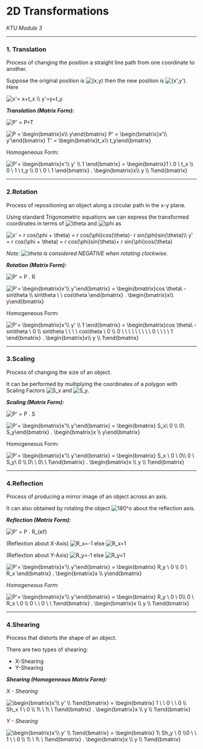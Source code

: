 # 2D Transformations
_KTU Module 3_

---
### 1.  Translation
Process of changing the position a straight line path from one coordinate to another.

Suppose the original position is <img src="https://i.upmath.me/svg/(x%2Cy)" alt="(x,y)" /> then the new position is
<img src="https://i.upmath.me/svg/(x'%2Cy')" alt="(x',y')" />.
Here  

<img src="https://i.upmath.me/svg/x'%3D%20x%2Bt_x%20%5C%5C%20%0Ay'%3Dy%2Bt_y%20" alt="x'= x+t_x \\ 
y'=y+t_y " />

_**Translation (Matrix Form):**_ 

<img src="https://i.upmath.me/svg/P'%20%3D%20P%2BT" alt="P' = P+T" /> 

<img src="https://i.upmath.me/svg/%0AP%20%3D%20%5Cbegin%7Bbmatrix%7Dx%5C%5C%20y%5Cend%7Bbmatrix%7D%0AP'%20%3D%20%5Cbegin%7Bbmatrix%7Dx'%5C%5C%20y'%5Cend%7Bbmatrix%7D%20%0AT'%20%3D%20%5Cbegin%7Bbmatrix%7Dt_x%5C%5C%20t_y%5Cend%7Bbmatrix%7D%0A" alt="
P = \begin{bmatrix}x\\ y\end{bmatrix}
P' = \begin{bmatrix}x'\\ y'\end{bmatrix} 
T' = \begin{bmatrix}t_x\\ t_y\end{bmatrix}
" />

Homogeneous Form:

<img src="https://i.upmath.me/svg/%0AP'%3D%20%5Cbegin%7Bbmatrix%7Dx'%5C%5C%20y'%20%5C%5C%201%20%5Cend%7Bbmatrix%7D%20%3D%20%0A%5Cbegin%7Bbmatrix%7D1%20%5C%200%20%5C%20t_x%20%5C%5C%200%20%5C%201%20%5C%20t_y%20%5C%5C%200%20%20%5C%200%20%20%5C%20%201%20%5Cend%7Bbmatrix%7D%0A.%20%5Cbegin%7Bbmatrix%7Dx%5C%5C%20y%20%5C%5C%201%5Cend%7Bbmatrix%7D%20%0A" alt="
P'= \begin{bmatrix}x'\\ y' \\ 1 \end{bmatrix} = 
\begin{bmatrix}1 \ 0 \ t_x \\ 0 \ 1 \ t_y \\ 0  \ 0  \  1 \end{bmatrix}
. \begin{bmatrix}x\\ y \\ 1\end{bmatrix} 
" /> 

---
### 2.Rotation
Process of repositioning an object along a circular path in the x-y plane.

Using standard Trigonometric equations we can express the transformed coordinates in terms of <img src="https://i.upmath.me/svg/%5Ctheta" alt="\theta" /> and <img src="https://i.upmath.me/svg/%5Cphi" alt="\phi" /> as

<img src="https://i.upmath.me/svg/x'%20%3D%20r%20cos(%5Cphi%20%2B%20%5Ctheta)%20%3D%20r%20cos(%5Cphi)cos(%5Ctheta)-%20r%20sin(%5Cphi)sin(%5Ctheta)%5C%5C%0Ay'%20%3D%20r%20cos(%5Cphi%20%2B%20%5Ctheta)%20%3D%20r%20cos(%5Cphi)sin(%5Ctheta)%2B%20r%20sin(%5Cphi)cos(%5Ctheta)%20" alt="x' = r cos(\phi + \theta) = r cos(\phi)cos(\theta)- r sin(\phi)sin(\theta)\\
y' = r cos(\phi + \theta) = r cos(\phi)sin(\theta)+ r sin(\phi)cos(\theta) " />

_Note: <img src="https://i.upmath.me/svg/%5Ctheta" alt="\theta" /> is considered NEGATIVE when rotating clockwise._

_**Rotation (Matrix Form):**_ 

<img src="https://i.upmath.me/svg/%20P'%20%3D%20P%20.%20R%20" alt=" P' = P . R " />

<img src="https://i.upmath.me/svg/%0AP'%3D%20%5Cbegin%7Bbmatrix%7Dx'%5C%5C%20y'%5Cend%7Bbmatrix%7D%20%3D%20%0A%5Cbegin%7Bbmatrix%7Dcos%20%5Ctheta%5C%20-sin%5Ctheta%20%5C%5C%20sin%5Ctheta%20%5C%20%5C%20cos%5Ctheta%20%5Cend%7Bbmatrix%7D%0A.%20%5Cbegin%7Bbmatrix%7Dx%5C%5C%20y%5Cend%7Bbmatrix%7D%20%0A" alt="
P'= \begin{bmatrix}x'\\ y'\end{bmatrix} = 
\begin{bmatrix}cos \theta\ -sin\theta \\ sin\theta \ \ cos\theta \end{bmatrix}
. \begin{bmatrix}x\\ y\end{bmatrix} 
" /> 

Homogeneous Form:

<img src="https://i.upmath.me/svg/%0AP'%3D%20%5Cbegin%7Bbmatrix%7Dx'%5C%5C%20y'%20%5C%5C%201%20%5Cend%7Bbmatrix%7D%20%3D%20%0A%5Cbegin%7Bbmatrix%7Dcos%20%5Ctheta%5C%20-sin%5Ctheta%20%5C%200%20%5C%5C%20sin%5Ctheta%20%5C%20%5C%20%5C%20%5C%20cos%5Ctheta%20%0A%5C%200%20%5C%5C%200%20%5C%20%5C%20%5C%20%5C%20%5C%20%5C%20%5C%20%5C%20%5C%200%20%20%5C%20%5C%20%5C%20%5C%201%20%5Cend%7Bbmatrix%7D%0A.%20%5Cbegin%7Bbmatrix%7Dx%5C%5C%20y%20%5C%5C%201%5Cend%7Bbmatrix%7D%20%0A" alt="
P'= \begin{bmatrix}x'\\ y' \\ 1 \end{bmatrix} = 
\begin{bmatrix}cos \theta\ -sin\theta \ 0 \\ sin\theta \ \ \ \ cos\theta 
\ 0 \\ 0 \ \ \ \ \ \ \ \ \ 0  \ \ \ \ 1 \end{bmatrix}
. \begin{bmatrix}x\\ y \\ 1\end{bmatrix} 
" /> 

---

### 3.Scaling

Process of changing the size of an object.

It can be performed by multiplying the coordinates of a polygon with Scaling Factors <img src="https://i.upmath.me/svg/S_x" alt="S_x" /> and <img src="https://i.upmath.me/svg/S_y" alt="S_y" />.

_**Scaling (Matrix Form):**_ 

<img src="https://i.upmath.me/svg/%20P'%20%3D%20P%20.%20S%20" alt=" P' = P . S " />

<img src="https://i.upmath.me/svg/%0AP'%3D%20%5Cbegin%7Bbmatrix%7Dx'%5C%5C%20y'%5Cend%7Bbmatrix%7D%20%0A%3D%20%5Cbegin%7Bbmatrix%7D%20S_x%5C%200%20%5C%5C%200%5C%20S_y%5Cend%7Bbmatrix%7D%0A.%20%5Cbegin%7Bbmatrix%7Dx%20%5C%5C%20y%5Cend%7Bbmatrix%7D%20%0A" alt="
P'= \begin{bmatrix}x'\\ y'\end{bmatrix} 
= \begin{bmatrix} S_x\ 0 \\ 0\ S_y\end{bmatrix}
. \begin{bmatrix}x \\ y\end{bmatrix} 
" /> 

Homogeneous Form:

<img src="https://i.upmath.me/svg/%0AP'%3D%20%5Cbegin%7Bbmatrix%7Dx'%5C%5C%20y'%5Cend%7Bbmatrix%7D%0A%3D%20%5Cbegin%7Bbmatrix%7D%20S_x%20%5C%200%20%5C%200%5C%5C%200%20%5C%20S_y%5C%200%20%5C%5C%200%5C%20%5C%200%5C%20%5C%201%5Cend%7Bbmatrix%7D%0A.%20%5Cbegin%7Bbmatrix%7Dx%20%5C%5C%20y%20%5C%5C%201%5Cend%7Bbmatrix%7D%0A" alt="
P'= \begin{bmatrix}x'\\ y'\end{bmatrix}
= \begin{bmatrix} S_x \ 0 \ 0\\ 0 \ S_y\ 0 \\ 0\ \ 0\ \ 1\end{bmatrix}
. \begin{bmatrix}x \\ y \\ 1\end{bmatrix}
" /> 


---

### 4.Reflection

Process of producing a mirror image of an object across an axis.

It can also obtained by rotating the object <img src="https://i.upmath.me/svg/180%5Eo" alt="180^o" /> about the reflection axis.


_**Reflection (Matrix Form):**_ 

<img src="https://i.upmath.me/svg/%20P'%20%3D%20P%20.%20R_%7Bef%7D%20" alt=" P' = P . R_{ef} " />

(Reflextion about X-Axis) <img src="https://i.upmath.me/svg/R_x%3D-1" alt="R_x=-1" /> else <img src="https://i.upmath.me/svg/R_x%3D1" alt="R_x=1" />

(Reflextion about Y-Axis) <img src="https://i.upmath.me/svg/R_y%3D-1" alt="R_y=-1" /> else <img src="https://i.upmath.me/svg/R_y%3D1" alt="R_y=1" />


<img src="https://i.upmath.me/svg/%0AP'%3D%20%5Cbegin%7Bbmatrix%7Dx'%5C%5C%20y'%5Cend%7Bbmatrix%7D%0A%3D%20%5Cbegin%7Bbmatrix%7D%20R_y%20%5C%200%20%5C%5C%200%20%5C%20R_x%20%5Cend%7Bbmatrix%7D%0A.%20%5Cbegin%7Bbmatrix%7Dx%20%5C%5C%20y%5Cend%7Bbmatrix%7D%0A" alt="
P'= \begin{bmatrix}x'\\ y'\end{bmatrix}
= \begin{bmatrix} R_y \ 0 \\ 0 \ R_x \end{bmatrix}
. \begin{bmatrix}x \\ y\end{bmatrix}
" /> 

_Homogeneous Form:_

<img src="https://i.upmath.me/svg/%0AP'%3D%20%5Cbegin%7Bbmatrix%7Dx'%5C%5C%20y'%5Cend%7Bbmatrix%7D%0A%3D%20%5Cbegin%7Bbmatrix%7D%20R_y%20%5C%200%20%5C%200%5C%5C%200%20%5C%20R_x%20%5C%200%20%5C%5C%200%20%5C%20%5C%200%20%5C%20%5C%201%5Cend%7Bbmatrix%7D%0A.%20%5Cbegin%7Bbmatrix%7Dx%20%5C%5C%20y%20%5C%5C%201%5Cend%7Bbmatrix%7D%0A" alt="
P'= \begin{bmatrix}x'\\ y'\end{bmatrix}
= \begin{bmatrix} R_y \ 0 \ 0\\ 0 \ R_x \ 0 \\ 0 \ \ 0 \ \ 1\end{bmatrix}
. \begin{bmatrix}x \\ y \\ 1\end{bmatrix}
" /> 


---

### 4.Shearing

Process that distorts the shape of an object.

There are two types of shearing:
 - X-Shearing
 - Y-Shearing



_**Shearing (Homogeneous Matrix Form):**_ 

_X - Shearing_

<img src="https://i.upmath.me/svg/%0A%5Cbegin%7Bbmatrix%7Dx'%5C%5C%20y'%20%5C%5C%201%5Cend%7Bbmatrix%7D%0A%3D%20%5Cbegin%7Bbmatrix%7D%201%20%5C%20%5C%200%20%20%5C%20%5C%200%20%5C%5C%20Sh_x%201%20%5C%200%20%5C%5C%20%201%5C%20%5C%201%5C%20%5C%201%5Cend%7Bbmatrix%7D%0A.%20%5Cbegin%7Bbmatrix%7Dx%20%5C%5C%20y%20%5C%5C%201%5Cend%7Bbmatrix%7D%0A" alt="
\begin{bmatrix}x'\\ y' \\ 1\end{bmatrix}
= \begin{bmatrix} 1 \ \ 0  \ \ 0 \\ Sh_x 1 \ 0 \\  1\ \ 1\ \ 1\end{bmatrix}
. \begin{bmatrix}x \\ y \\ 1\end{bmatrix}
" /> 

_Y - Shearing_

<img src="https://i.upmath.me/svg/%0A%5Cbegin%7Bbmatrix%7Dx'%5C%5C%20y'%20%5C%5C%201%5Cend%7Bbmatrix%7D%0A%3D%20%5Cbegin%7Bbmatrix%7D%201%5C%20Sh_y%20%5C%200%20%5C%5C0%20%5C%20%5C%201%20%5C%20%5C%200%20%5C%5C%20%201%5C%20%5C%201%5C%20%5C%201%5Cend%7Bbmatrix%7D%0A.%20%5Cbegin%7Bbmatrix%7Dx%20%5C%5C%20y%20%5C%5C%201%5Cend%7Bbmatrix%7D%0A" alt="
\begin{bmatrix}x'\\ y' \\ 1\end{bmatrix}
= \begin{bmatrix} 1\ Sh_y \ 0 \\0 \ \ 1 \ \ 0 \\  1\ \ 1\ \ 1\end{bmatrix}
. \begin{bmatrix}x \\ y \\ 1\end{bmatrix}
" /> 
